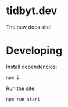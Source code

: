 # tidbyt.dev
The new docs site!

# Developing
Install dependencies:
```
npm i
```

Run the site:
```
npm run start
```
